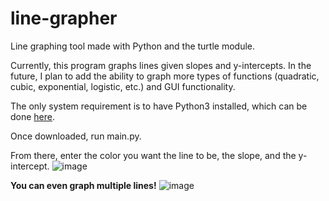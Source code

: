 # line-grapher
Line graphing tool made with Python and the turtle module.

Currently, this program graphs lines given slopes and y-intercepts. In the future, I plan to add the ability
to graph more types of functions (quadratic, cubic, exponential, logistic, etc.) and GUI functionality. 

The only system requirement is to have Python3 installed, which can be done [here](https://www.python.org/downloads/).

Once downloaded, run main.py.

From there, enter the color you want the line to be, the slope, and the y-intercept.
![image](https://github.com/akshay-p-123/line-grapher/assets/80610931/5de0b686-4dae-4687-a77b-1d13f1df274d)

__You can even graph multiple lines!__
![image](https://github.com/akshay-p-123/line-grapher/assets/80610931/42ae789a-276c-4ddd-9e2e-805a6c2fd43e)






